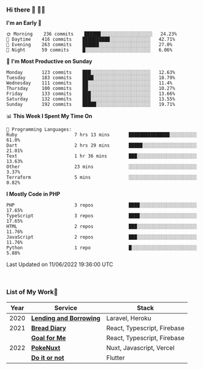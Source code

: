 ### Hi there 👋 🧑‍💻



<!--START_SECTION:waka-->
**I'm an Early 🐤** 

```text
🌞 Morning    236 commits    ██████░░░░░░░░░░░░░░░░░░░   24.23% 
🌆 Daytime    416 commits    ██████████░░░░░░░░░░░░░░░   42.71% 
🌃 Evening    263 commits    ██████░░░░░░░░░░░░░░░░░░░   27.0% 
🌙 Night      59 commits     █░░░░░░░░░░░░░░░░░░░░░░░░   6.06%

```
📅 **I'm Most Productive on Sunday** 

```text
Monday       123 commits    ███░░░░░░░░░░░░░░░░░░░░░░   12.63% 
Tuesday      183 commits    ████░░░░░░░░░░░░░░░░░░░░░   18.79% 
Wednesday    111 commits    ██░░░░░░░░░░░░░░░░░░░░░░░   11.4% 
Thursday     100 commits    ██░░░░░░░░░░░░░░░░░░░░░░░   10.27% 
Friday       133 commits    ███░░░░░░░░░░░░░░░░░░░░░░   13.66% 
Saturday     132 commits    ███░░░░░░░░░░░░░░░░░░░░░░   13.55% 
Sunday       192 commits    █████░░░░░░░░░░░░░░░░░░░░   19.71%

```


📊 **This Week I Spent My Time On** 

```text
💬 Programming Languages: 
Ruby                     7 hrs 13 mins       ███████████████░░░░░░░░░░   61.0% 
Dart                     2 hrs 29 mins       █████░░░░░░░░░░░░░░░░░░░░   21.01% 
Text                     1 hr 36 mins        ███░░░░░░░░░░░░░░░░░░░░░░   13.63% 
Other                    23 mins             ░░░░░░░░░░░░░░░░░░░░░░░░░   3.37% 
Terraform                5 mins              ░░░░░░░░░░░░░░░░░░░░░░░░░   0.82%

```

**I Mostly Code in PHP** 

```text
PHP                      3 repos             ████░░░░░░░░░░░░░░░░░░░░░   17.65% 
TypeScript               3 repos             ████░░░░░░░░░░░░░░░░░░░░░   17.65% 
HTML                     2 repos             ███░░░░░░░░░░░░░░░░░░░░░░   11.76% 
JavaScript               2 repos             ███░░░░░░░░░░░░░░░░░░░░░░   11.76% 
Python                   1 repo              █░░░░░░░░░░░░░░░░░░░░░░░░   5.88%

```



 Last Updated on 11/06/2022 19:36:00 UTC
<!--END_SECTION:waka-->


<br />

### List of My Work🚀

| Year | Service | Stack |
|--|--|--|
| 2020 | [**Lending and Borrowing**](https://lending-and-borrowing.herokuapp.com/) | Laravel, Heroku |
| 2021 | [**Bread Diary**](https://bread-diary-web.web.app/) | React, Typescript, Firebase |
|  | [**Goal for Me**](https://goal-for-me.web.app/) | React, Typescript, Firebase |
| 2022 | [**PokeNuxt**](https://pokenuxt.vercel.app/) | Nuxt, Javascript, Vercel |
|  | [**Do it or not**](https://apps.apple.com/jp/app/do-it-or-not/id1613818865) | Flutter |